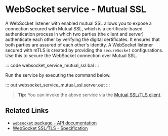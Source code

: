 # WebSocket service - Mutual SSL

A WebSocket listener with enabled mutual SSL allows you to expose a connection secured with Mutual SSL, which is a certificate-based authentication process in which two parties (the client and server) authenticate each other by verifying the digital certificates. It ensures that both parties are assured of each other's identity. A WebSocket listener secured with mTLS is created by providing the `secureSocket` configurations. Use this to secure the WebSocket connection over Mutual SSL.

::: code websocket_service_mutual_ssl.bal :::

Run the service by executing the command below.

::: out websocket_service_mutual_ssl.server.out :::

>**Tip:** You can invoke the above service via the [Mutual SSL/TLS client](/learn/by-example/websocket-client-mutual-ssl/).

## Related Links
- [`websocket` package - API documentation](https://lib.ballerina.io/ballerina/websocket/latest)
- [WebSocket SSL/TLS - Specification](/spec/websocket/#5-securing-the-websocket-connections)

